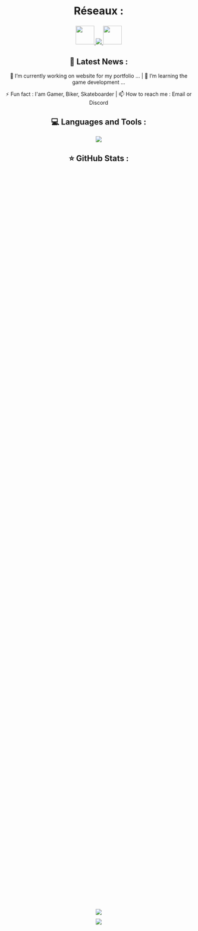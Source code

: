 <h1 align="center">
  Réseaux :
</h1>

<h3 align="center">
  <a href="https://sachaviry.itch.io"> <img src="https://www.svgrepo.com/show/331445/itch.svg" width="50px" height=auto /> </a>
   <a href="https://www.linkedin.com/in/sacha-viry-68a935340"> <img src="https://skillicons.dev/icons?i=linkedin" /> </a>
   <a href="https://www.youtube.com/@SachaViry"> <img src="https://images.icon-icons.com/1488/PNG/512/5295-youtube-i_102568.png" width="50px" height=auto /> </a>
</h3>

<h2 align="center">
  📢 Latest News :
</h2>

<p align="center">
  🔭 I’m currently working on website for my portfolio ...  |  🌱 I’m learning the game development ...
</p>
<p align="center">
  ⚡ Fun fact : I'am Gamer, Biker, Skateboarder  |  📫 How to reach me : Email or Discord
</p>

<h2 align="center">
💻 Languages and Tools :
</h2>

<p align="center">
  <img src="https://skillicons.dev/icons?i=unity,unreal,godot,visualstudio,vscode,cs,html,blender,git" />
</p>

<h2 align="center">
⭐ GitHub Stats :
</h2>

<p align="center" >
  <div style="display: flex; flex-direction: column; align-items: center; justify-content: center; height: 100vh;">
    <img src="https://github-readme-stats.vercel.app/api?username=Noolexx&show_icons=true&theme=dark" style="margin-bottom: 10px;" />
    <img src="https://github-readme-stats.vercel.app/api/top-langs/?username=anuraghazra&layout=compact" />
  </div>
</p>

